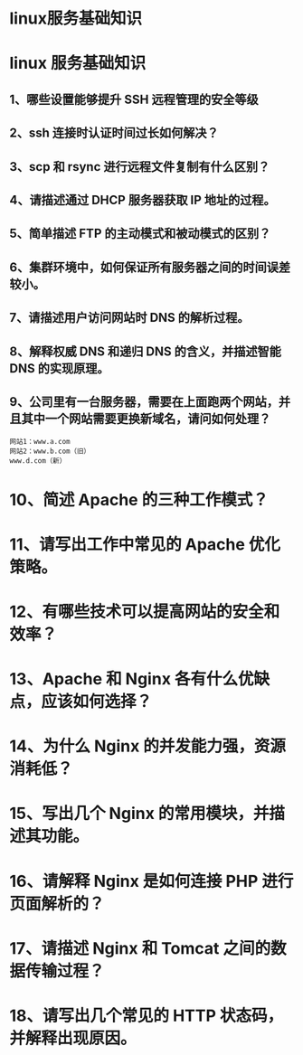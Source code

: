 # linux服务基础知识


# linux 服务基础知识

## 1、哪些设置能够提升 SSH 远程管理的安全等级

## 2、ssh 连接时认证时间过长如何解决？

## 3、scp 和 rsync 进行远程文件复制有什么区别？

## 4、请描述通过 DHCP 服务器获取 IP 地址的过程。

## 5、简单描述 FTP 的主动模式和被动模式的区别？

## 6、集群环境中，如何保证所有服务器之间的时间误差较小。

## 7、请描述用户访问网站时 DNS 的解析过程。

## 8、解释权威 DNS 和递归 DNS 的含义，并描述智能 DNS 的实现原理。

## 9、公司里有一台服务器，需要在上面跑两个网站，并且其中一个网站需要更换新域名，请问如何处理？

    网站1：www.a.com
    网站2：www.b.com（旧）
    www.d.com（新）

# 10、简述 Apache 的三种工作模式？

# 11、请写出工作中常见的 Apache 优化策略。

# 12、有哪些技术可以提高网站的安全和效率？

# 13、Apache 和 Nginx 各有什么优缺点，应该如何选择？

# 14、为什么 Nginx 的并发能力强，资源消耗低？

# 15、写出几个 Nginx 的常用模块，并描述其功能。

# 16、请解释 Nginx 是如何连接 PHP 进行页面解析的？

# 17、请描述 Nginx 和 Tomcat 之间的数据传输过程？

# 18、请写出几个常见的 HTTP 状态码，并解释出现原因。

